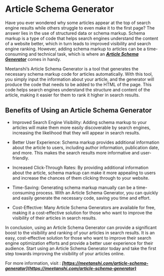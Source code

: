 # Article Schema Generator

Have you ever wondered why some articles appear at the top of search engine results while others struggle to even make it to the first page? The answer lies in the use of structured data or schema markup. Schema markup is a type of code that helps search engines understand the content of a website better, which in turn leads to improved visibility and search engine ranking. However, adding schema markup to articles can be a time-consuming and technical task, which is where an ***[Article Schema Generator](https://meetanshi.com/article-schema-generator)*** comes in handy.


Meetanshi’s Article Schema Generator is a tool that generates the necessary schema markup code for articles automatically. With this tool, you simply input the information about your article, and the generator will produce the code that needs to be added to the HTML of the page. This code helps search engines understand the structure and content of the article, making it easier for them to rank it higher in search results.

## Benefits of Using an Article Schema Generator

*  Improved Search Engine Visibility: Adding schema markup to your articles will make them more easily discoverable by search engines, increasing the likelihood that they will appear in search results.

* Better User Experience: Schema markup provides additional information about the article to users, including author information, publication date, and more. This makes the search results more informative and user-friendly.

* Increased Click-Through Rates: By providing additional information about the article, schema markup can make it more appealing to users and increase the chances of them clicking through to your website.

* Time-Saving: Generating schema markup manually can be a time-consuming process. With an Article Schema Generator, you can quickly and easily generate the necessary code, saving you time and effort.

* Cost-Effective: Many Article Schema Generators are available for free, making it a cost-effective solution for those who want to improve the visibility of their articles in search results.

In conclusion, using an Article Schema Generator can provide a significant boost to the visibility and ranking of your articles in search results. It is an easy, cost-effective solution for those who want to improve their search engine optimization efforts and provide a better user experience for their audience. Start using an Article Schema Generator today and take the first step towards improving the visibility of your articles online.

For more information, visit : ***[https://meetanshi.com/article-schema-generator](https://meetanshi.com/article-schema-generator)***

